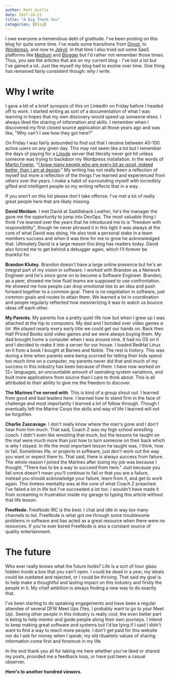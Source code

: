 ```yaml
---
author: Matt Ouille
date: 2017-10-21
title: "A Big Thank You"
categories: [Blog]
---
```


I owe everyone a tremendous debt of gratitude. I've been posting on this blog for quite some time. I've made some transitions from [Ghost](https://ghost.org/), to [Wordpress](https://wordpress.org/), and now to [Jekyll](https://jekyllrb.com/). In that time I also tried out some SaaS platforms like [Medium](https://medium.com/) and [Blogger](https://blogger.com) but I'd rather not remember those times. Thus, you see the articles that are on my current blog - I've lost a lot but I've gained a lot. Just like myself my blog had to evolve over time. One thing has remained fairly consistent though: _why I write_.

<!--more-->

# Why I write

I gave a bit of a brief synopsis of this on LinkedIn on Friday before I headed off to work. I started writing as sort of a documentation of what I was learning in hopes that my own discovery would speed up someone elses. I always liked the sharing of information and skills. I remember when I discovered my first closed source application all those years ago and was like, "Why can't I see how they got here?"

On Friday I was fairly astounded to find out that I receive between 40-100 active users on any given day. This may not seem like a lot but I remember the days of paying for a [Linode](https://linode.com) server that literally never got hit unless someone was trying to backdoor my Wordpress installation. In the words of [Martin Fowler](https://martinfowler.com), "[I know many people who are every bit as good, indeed better, than I am at design](https://martinfowler.com/bliki/PedestalPhobia.html)." My writing has not really been a reflection of myself but more a reflection of the things I've learned and experienced from _others_ over the years. I make a habit of surrounding myself with incredibly gifted and intelligent people so my writing reflects that in a way.

If you aren't on this list please don't take offense. I've met a lot of really great people here that are likely missing.

**David Meidam**. I met David at Saddleback Leather, he's the manager the gave me the opportunity to jump into DevOps. The most valuable thing I think I've learned over the years that he introduced me to is "freedom with responsibility", though he never phrased it in this light it was always at the core of what David was doing. He also took a personal stake in a team members success and when it was time for me to grow he acknowledged that. Ultimately David is a large reason this blog has readers today. David also forced me to get behind a debugger again, which I'll forever be thankful for.

**Brandon Klutey**. Brandon doesn't have a large online presence but he's an integral part of my vision in software. I worked with Brandon as a Network Engineer and he's since gone on to become a Software Engineer. Brandon, as a peer, showed me how fluid teams are supposed to use confrontation. He showed me how people can drop emotional ties to an idea and push forward together to a common goal. There is no negotiation in software, just common goals and routes to attain them. We learned a lot in coordination and people regularly reflected how mesmerizing it was to watch us bounce ideas off each other.

**My Parents**. My parents live a pretty quiet life now but when I grew up I was attached at the hip to computers. My dad and I bonded over video games _a lot_. We played nearly every early title we could get our hands on. Back then Half Priced Books sold video games and we were always buying them. My dad brought home a computer when I was around nine. It had no OS on it and I decided to make it into a server for our house. I loaded RedHat Linux on it from a book I bought at Barnes and Noble. The rest is history. This was during a time when parents were being scorned for letting their kids spend too much time on a computer, my parents never did that and much of my success in this industry has been because of them. I have now worked on 12+ languages, an uncountable amount of operating system variations, and built more applications from source than I care to think about. This is all attributed to their ability to give me the freedom to discover.

**The Marines I've served with**. This is kind of a group shout out. I learned from good and bad leaders here. I learned how to stand firm in the face of challenge and most importantly I learned a lot of follow through. Though I eventually left the Marine Corps the skills and way of life I learned will not be forgotten.

**Charlie Zascavage**. I don't really know where the man's gone and I don't hear from him much. That said, Coach Z was my high school wrestling coach. I didn't even like wrestling that much, but the lessons he taught on the mat were much more than just how to turn someone on their back which is why I stayed. In life the most important lesson he taught was, I think, how to fail. Sometimes life, or projects in software, just don't work out the way you want or expect them to. That said, there is always success from failure. The whole reason I joined the Marines after losing my job was because I thought, "There has to be a way to succeed from here." Just because you fail once doesn't mean you'll continue to fail or that _you_ are a failure, instead you should acknowledge your failure, learn from it, and get to work again. This tireless mentality was at the core of what Coach Z preached. I've failed a lot in life but I've succeeded a lot too. I wouldn't have made it from screaming in frustration inside my garage to typing this article without that life lesson.

**FreeNode**. FreeNode IRC is the best. I chat and idle in way too many channels to list. FreeNode is what got me through some troublesome problems in software and has acted as a great resource when there were no resources. If you're ever bored FreeNode is also a constant source of quality entertainment.

# The future

Who ever really knows what the future holds? Life is a sort of hour glass hidden inside a box that you can't open. I could be dead in a year, my ideals could be outdated and rejected, or I could be thriving. That said my goal is to help make a thoughtful and lasting impact on this industry and firstly the people in it. My chief ambition is always finding a new way to do exactly that.

I've been starting to do speaking engagements and have been a regular attendee of several DFW Meet Ups (Yes, I probably want to go to your Meet Up). Seeing other people in this industry is really cool, the even better part is being to help mentor and guide people along their own journeys. I intend to keep making great software and systems but I'd be lying if I said I didn't want to find a way to reach more people. I don't get paid for this website nor do I ask for money when I speak; my old ritualistic values of sharing information come first and foremost in my life.

In the end thank you all for taking me here whether you've liked or shared my posts, provided me a feedback loop, or have just been a casual observer.

**Here's to another hundred viewers.**
